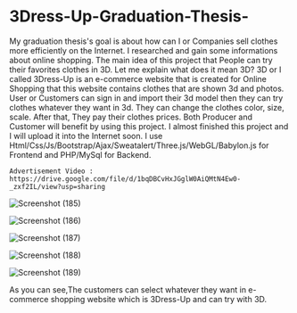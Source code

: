 # 3Dress-Up-Graduation-Thesis-

My graduation thesis's goal is about how can I or Companies sell clothes more efficiently on the Internet. I researched and gain some informations about online shopping. The main idea of this project that People can try their favorites clothes in 3D. Let me explain what does it mean 3D? 3D or I called 3Dress-Up is an e-commerce website that is created for Online Shopping that this website contains clothes that are shown 3d and photos. User or Customers can sign in and import their 3d model then they can try clothes whatever they want in 3d. They can change the clothes color, size, scale. After that, They pay their clothes prices. Both Producer and Customer will benefit by using this project. I almost finished this project and I will upload it into the Internet soon. I use Html/Css/Js/Bootstrap/Ajax/Sweatalert/Three.js/WebGL/Babylon.js for Frontend and PHP/MySql for Backend.

    Advertisement Video : https://drive.google.com/file/d/1bqDBCvHxJGglW0AiQMtN4Ew0-_zxf2IL/view?usp=sharing

![Screenshot (185)](https://user-images.githubusercontent.com/53481851/87835538-1b7c4500-c896-11ea-8e96-06dbdd5ff7ca.png)

![Screenshot (186)](https://user-images.githubusercontent.com/53481851/87835591-436ba880-c896-11ea-8b02-1c108a1e86cd.png)

![Screenshot (187)](https://user-images.githubusercontent.com/53481851/87835593-45356c00-c896-11ea-89c2-e3a551b8224d.png)

![Screenshot (188)](https://user-images.githubusercontent.com/53481851/87835594-4797c600-c896-11ea-8e1b-0b6e41cfec8f.png)

![Screenshot (189)](https://user-images.githubusercontent.com/53481851/87835605-4c5c7a00-c896-11ea-8b73-04c1fb25c837.png)

As you can see,The customers can select whatever they want in e-commerce shopping website which is 3Dress-Up and can try with 3D.
